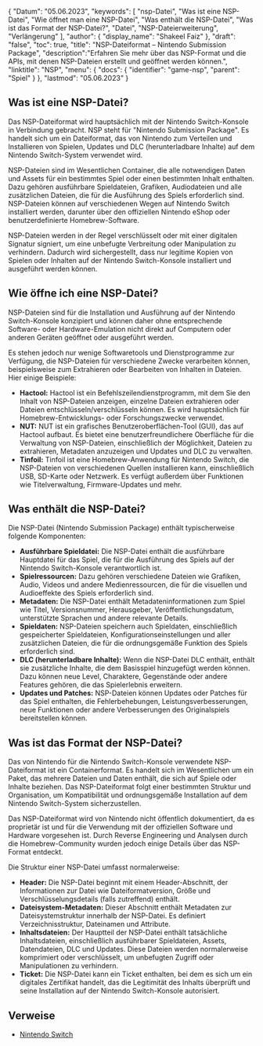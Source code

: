 {
"Datum": "05.06.2023",
  "keywords": [
"nsp-Datei",
"Was ist eine NSP-Datei",
"Wie öffnet man eine NSP-Datei",
"Was enthält die NSP-Datei",
"Was ist das Format der NSP-Datei?",
"Datei",
"NSP-Dateierweiterung",
"Verlängerung"
],
  "author": {
"display_name": "Shakeel Faiz"
},
"draft": "false",
"toc": true,
"title": "NSP-Dateiformat – Nintendo Submission Package",
  "description":"Erfahren Sie mehr über das NSP-Format und die APIs, mit denen NSP-Dateien erstellt und geöffnet werden können.",
"linktitle": "NSP",
  "menu": {
    "docs": {
      "identifier": "game-nsp",
"parent": "Spiel"
}
},
"lastmod": "05.06.2023"
}

## Was ist eine NSP-Datei?

Das NSP-Dateiformat wird hauptsächlich mit der Nintendo Switch-Konsole in Verbindung gebracht. NSP steht für "Nintendo Submission Package". Es handelt sich um ein Dateiformat, das von Nintendo zum Verteilen und Installieren von Spielen, Updates und DLC (herunterladbare Inhalte) auf dem Nintendo Switch-System verwendet wird.

NSP-Dateien sind im Wesentlichen Container, die alle notwendigen Daten und Assets für ein bestimmtes Spiel oder einen bestimmten Inhalt enthalten. Dazu gehören ausführbare Spieldateien, Grafiken, Audiodateien und alle zusätzlichen Dateien, die für die Ausführung des Spiels erforderlich sind. NSP-Dateien können auf verschiedenen Wegen auf Nintendo Switch installiert werden, darunter über den offiziellen Nintendo eShop oder benutzerdefinierte Homebrew-Software.

NSP-Dateien werden in der Regel verschlüsselt oder mit einer digitalen Signatur signiert, um eine unbefugte Verbreitung oder Manipulation zu verhindern. Dadurch wird sichergestellt, dass nur legitime Kopien von Spielen oder Inhalten auf der Nintendo Switch-Konsole installiert und ausgeführt werden können.

## Wie öffne ich eine NSP-Datei?

NSP-Dateien sind für die Installation und Ausführung auf der Nintendo Switch-Konsole konzipiert und können daher ohne entsprechende Software- oder Hardware-Emulation nicht direkt auf Computern oder anderen Geräten geöffnet oder ausgeführt werden.

Es stehen jedoch nur wenige Softwaretools und Dienstprogramme zur Verfügung, die NSP-Dateien für verschiedene Zwecke verarbeiten können, beispielsweise zum Extrahieren oder Bearbeiten von Inhalten in Dateien. Hier einige Beispiele:

- **Hactool:** Hactool ist ein Befehlszeilendienstprogramm, mit dem Sie den Inhalt von NSP-Dateien anzeigen, einzelne Dateien extrahieren oder Dateien entschlüsseln/verschlüsseln können. Es wird hauptsächlich für Homebrew-Entwicklungs- oder Forschungszwecke verwendet.
- **NUT:** NUT ist ein grafisches Benutzeroberflächen-Tool (GUI), das auf Hactool aufbaut. Es bietet eine benutzerfreundlichere Oberfläche für die Verwaltung von NSP-Dateien, einschließlich der Möglichkeit, Dateien zu extrahieren, Metadaten anzuzeigen und Updates und DLC zu verwalten.
- **Tinfoil:** Tinfoil ist eine Homebrew-Anwendung für Nintendo Switch, die NSP-Dateien von verschiedenen Quellen installieren kann, einschließlich USB, SD-Karte oder Netzwerk. Es verfügt außerdem über Funktionen wie Titelverwaltung, Firmware-Updates und mehr.

## Was enthält die NSP-Datei?

Die NSP-Datei (Nintendo Submission Package) enthält typischerweise folgende Komponenten:

- **Ausführbare Spieldatei:** Die NSP-Datei enthält die ausführbare Hauptdatei für das Spiel, die für die Ausführung des Spiels auf der Nintendo Switch-Konsole verantwortlich ist.
- **Spielressourcen:** Dazu gehören verschiedene Dateien wie Grafiken, Audio, Videos und andere Medienressourcen, die für die visuellen und Audioeffekte des Spiels erforderlich sind.
- **Metadaten:** Die NSP-Datei enthält Metadateninformationen zum Spiel wie Titel, Versionsnummer, Herausgeber, Veröffentlichungsdatum, unterstützte Sprachen und andere relevante Details.
- **Spieldaten:** NSP-Dateien speichern auch Spieldaten, einschließlich gespeicherter Spieldateien, Konfigurationseinstellungen und aller zusätzlichen Dateien, die für die ordnungsgemäße Funktion des Spiels erforderlich sind.
- **DLC (herunterladbare Inhalte):** Wenn die NSP-Datei DLC enthält, enthält sie zusätzliche Inhalte, die dem Basisspiel hinzugefügt werden können. Dazu können neue Level, Charaktere, Gegenstände oder andere Features gehören, die das Spielerlebnis erweitern.
- **Updates und Patches:** NSP-Dateien können Updates oder Patches für das Spiel enthalten, die Fehlerbehebungen, Leistungsverbesserungen, neue Funktionen oder andere Verbesserungen des Originalspiels bereitstellen können.

## Was ist das Format der NSP-Datei?

Das von Nintendo für die Nintendo Switch-Konsole verwendete NSP-Dateiformat ist ein Containerformat. Es handelt sich im Wesentlichen um ein Paket, das mehrere Dateien und Daten enthält, die sich auf Spiele oder Inhalte beziehen. Das NSP-Dateiformat folgt einer bestimmten Struktur und Organisation, um Kompatibilität und ordnungsgemäße Installation auf dem Nintendo Switch-System sicherzustellen.

Das NSP-Dateiformat wird von Nintendo nicht öffentlich dokumentiert, da es proprietär ist und für die Verwendung mit der offiziellen Software und Hardware vorgesehen ist. Durch Reverse Engineering und Analysen durch die Homebrew-Community wurden jedoch einige Details über das NSP-Format entdeckt.

Die Struktur einer NSP-Datei umfasst normalerweise:

- **Header:** Die NSP-Datei beginnt mit einem Header-Abschnitt, der Informationen zur Datei wie Dateiformatversion, Größe und Verschlüsselungsdetails (falls zutreffend) enthält.
- **Dateisystem-Metadaten:** Dieser Abschnitt enthält Metadaten zur Dateisystemstruktur innerhalb der NSP-Datei. Es definiert Verzeichnisstruktur, Dateinamen und Attribute.
- **Inhaltsdateien:** Der Hauptteil der NSP-Datei enthält tatsächliche Inhaltsdateien, einschließlich ausführbarer Spieldateien, Assets, Datendateien, DLC und Updates. Diese Dateien werden normalerweise komprimiert oder verschlüsselt, um unbefugten Zugriff oder Manipulationen zu verhindern.
- **Ticket:** Die NSP-Datei kann ein Ticket enthalten, bei dem es sich um ein digitales Zertifikat handelt, das die Legitimität des Inhalts überprüft und seine Installation auf der Nintendo Switch-Konsole autorisiert.

## Verweise
* [Nintendo Switch](https://en.wikipedia.org/wiki/Nintendo_Switch)

